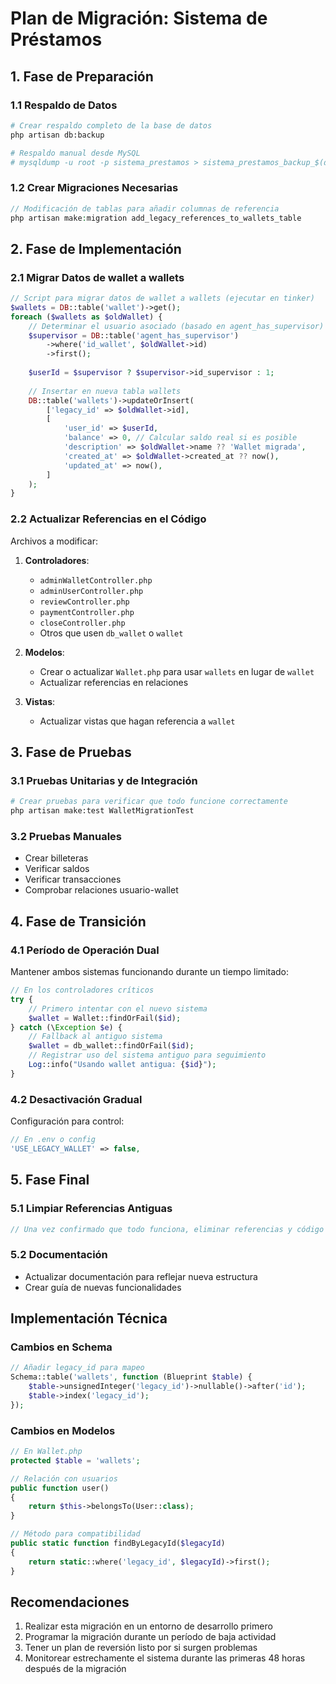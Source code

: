 # Plan de Migración: Sistema de Préstamos

## 1. Fase de Preparación

### 1.1 Respaldo de Datos
```bash
# Crear respaldo completo de la base de datos
php artisan db:backup

# Respaldo manual desde MySQL
# mysqldump -u root -p sistema_prestamos > sistema_prestamos_backup_$(date +%Y%m%d).sql
```

### 1.2 Crear Migraciones Necesarias
```php
// Modificación de tablas para añadir columnas de referencia
php artisan make:migration add_legacy_references_to_wallets_table
```

## 2. Fase de Implementación

### 2.1 Migrar Datos de wallet a wallets

```php
// Script para migrar datos de wallet a wallets (ejecutar en tinker)
$wallets = DB::table('wallet')->get();
foreach ($wallets as $oldWallet) {
    // Determinar el usuario asociado (basado en agent_has_supervisor)
    $supervisor = DB::table('agent_has_supervisor')
        ->where('id_wallet', $oldWallet->id)
        ->first();
    
    $userId = $supervisor ? $supervisor->id_supervisor : 1;
    
    // Insertar en nueva tabla wallets
    DB::table('wallets')->updateOrInsert(
        ['legacy_id' => $oldWallet->id],
        [
            'user_id' => $userId,
            'balance' => 0, // Calcular saldo real si es posible
            'description' => $oldWallet->name ?? 'Wallet migrada',
            'created_at' => $oldWallet->created_at ?? now(),
            'updated_at' => now(),
        ]
    );
}
```

### 2.2 Actualizar Referencias en el Código

Archivos a modificar:

1. **Controladores**:
   - `adminWalletController.php`
   - `adminUserController.php`
   - `reviewController.php`
   - `paymentController.php` 
   - `closeController.php`
   - Otros que usen `db_wallet` o `wallet`

2. **Modelos**:
   - Crear o actualizar `Wallet.php` para usar `wallets` en lugar de `wallet`
   - Actualizar referencias en relaciones

3. **Vistas**:
   - Actualizar vistas que hagan referencia a `wallet`

## 3. Fase de Pruebas

### 3.1 Pruebas Unitarias y de Integración
```bash
# Crear pruebas para verificar que todo funcione correctamente
php artisan make:test WalletMigrationTest
```

### 3.2 Pruebas Manuales
- Crear billeteras
- Verificar saldos
- Verificar transacciones
- Comprobar relaciones usuario-wallet

## 4. Fase de Transición

### 4.1 Período de Operación Dual
Mantener ambos sistemas funcionando durante un tiempo limitado:

```php
// En los controladores críticos
try {
    // Primero intentar con el nuevo sistema
    $wallet = Wallet::findOrFail($id);
} catch (\Exception $e) {
    // Fallback al antiguo sistema
    $wallet = db_wallet::findOrFail($id);
    // Registrar uso del sistema antiguo para seguimiento
    Log::info("Usando wallet antigua: {$id}");
}
```

### 4.2 Desactivación Gradual
Configuración para control:
```php
// En .env o config
'USE_LEGACY_WALLET' => false,
```

## 5. Fase Final

### 5.1 Limpiar Referencias Antiguas
```php
// Una vez confirmado que todo funciona, eliminar referencias y código antiguo
```

### 5.2 Documentación
- Actualizar documentación para reflejar nueva estructura
- Crear guía de nuevas funcionalidades

## Implementación Técnica

### Cambios en Schema
```php
// Añadir legacy_id para mapeo
Schema::table('wallets', function (Blueprint $table) {
    $table->unsignedInteger('legacy_id')->nullable()->after('id');
    $table->index('legacy_id');
});
```

### Cambios en Modelos
```php
// En Wallet.php
protected $table = 'wallets';

// Relación con usuarios
public function user()
{
    return $this->belongsTo(User::class);
}

// Método para compatibilidad
public static function findByLegacyId($legacyId)
{
    return static::where('legacy_id', $legacyId)->first();
}
```

## Recomendaciones

1. Realizar esta migración en un entorno de desarrollo primero
2. Programar la migración durante un período de baja actividad
3. Tener un plan de reversión listo por si surgen problemas
4. Monitorear estrechamente el sistema durante las primeras 48 horas después de la migración 